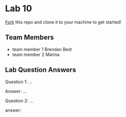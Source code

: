 # Lab 10
[Fork](https://docs.github.com/en/get-started/quickstart/fork-a-repo) this repo and clone it to your machine to get started!

## Team Members
- team member 1 Brendan Best
- team member 2 Marina

## Lab Question Answers

Question 1: ...

Answer: ...

Question 2: ...

answer: 
